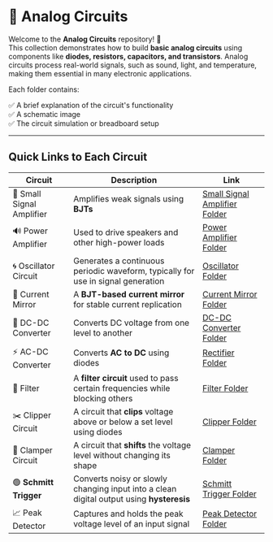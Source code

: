 # 🔌 Analog Circuits

Welcome to the **Analog Circuits** repository! 🎉  
This collection demonstrates how to build **basic analog circuits** using components like **diodes, resistors, capacitors, and transistors**. Analog circuits process real-world signals, such as sound, light, and temperature, making them essential in many electronic applications.

Each folder contains:

✅ A brief explanation of the circuit's functionality  
✅ A schematic image  
✅ The circuit simulation or breadboard setup  

---

## Quick Links to Each Circuit

| Circuit                 | Description                                                                 | Link                                                |
|-------------------------|-----------------------------------------------------------------------------|-----------------------------------------------------|
| 📢 Small Signal Amplifier | Amplifies weak signals using **BJTs**                                       | [Small Signal Amplifier Folder](./Small_Signal_Amplifier) |
| 🔊 Power Amplifier       | Used to drive speakers and other high-power loads                           | [Power Amplifier Folder](./Power_Amplifier)         |
| 🌀 Oscillator Circuit    | Generates a continuous periodic waveform, typically for use in signal generation | [Oscillator Folder](./Oscillator)                  |
| 🔄 Current Mirror        | A **BJT-based current mirror** for stable current replication               | [Current Mirror Folder](./Current_mirror)            |
| 🔄 DC-DC Converter       | Converts DC voltage from one level to another                               | [DC-DC Converter Folder](./DCDC_Converter)           |
| ⚡ AC-DC Converter       | Converts **AC to DC** using diodes                                           | [Rectifier Folder](./Rectifier)                     |
| 🔎 Filter                | A **filter circuit** used to pass certain frequencies while blocking others | [Filter Folder](./Filters)                          |
| ✂️ Clipper Circuit      | A circuit that **clips** voltage above or below a set level using diodes    | [Clipper Folder](./Clipper_Circuit)                 |
| 🔼 Clamper Circuit      | A circuit that **shifts** the voltage level without changing its shape     | [Clamper Folder](./Clamper_Circuits)                |
| 🟢 **Schmitt Trigger**   | Converts noisy or slowly changing input into a clean digital output using **hysteresis** | [Schmitt Trigger Folder](./Schmitt_trigger)          |
| 📈 Peak Detector  | Captures and holds the peak voltage level of an input signal | [Peak Detector Folder](./Peak_Detector) |
